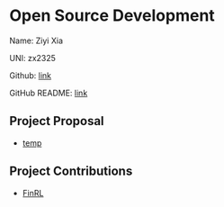 # Open Source Development

Name: Ziyi Xia

UNI: zx2325

Github: [link](https://github.com/ZiyiXia)

GitHub README: [link](https://github.com/ZiyiXia/ZiyiXia/blob/main/README.md)

## Project Proposal

- [temp](../projects/python/crypto-trading.md)

## Project Contributions

- [FinRL](../projects/python/FinRL.md)
